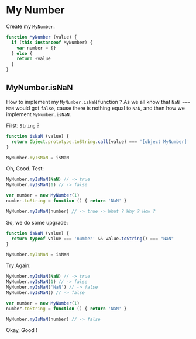 
# My Number

Create my ```MyNumber```.
```js
function MyNumber (value) {
  if (this instanceof MyNumber) {
    var number = {}
  } else {
    return +value
  }
}
```

## MyNumber.isNaN

How to implement my ```MyNumber.isNaN``` function ? As we all know that ```NaN === NaN``` would got ```false```, cause there is nothing equal to ```NaN```, and then how we implement ```MyNumber.isNaN```.

First: ```String``` ?
``` js
function isNaN (value) {
  return Object.prototype.toString.call(value) === '[object MyNumber]' && value.toString() === "NaN"
}

MyNumber.myIsNaN = isNaN
```
Oh, Good.
Test:
``` javascript
MyNumber.myIsNaN(NaN) // -> true
MyNumber.myIsNaN(1) // -> false

var number = new MyNumber(1)
number.toString = function () { return 'NaN' }

MyNumber.myIsNaN(number) // -> true -> What ? Why ? How ?
```
So, we do some upgrade:
``` js
function isNaN (value) {
  return typeof value === 'number' && value.toString() === "NaN"
}

MyNumber.myIsNaN = isNaN
```
Try Again:
``` js
MyNumber.myIsNaN(NaN) // -> true
MyNumber.myIsNaN(1) // -> false
MyNumber.myIsNaN('NaN') // -> false
MyNumber.myIsNaN() // -> false

var number = new MyNumber(1)
number.toString = function () { return 'NaN' }

MyNumber.myIsNaN(number) // -> false
```
Okay, Good !
